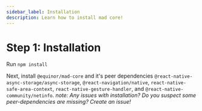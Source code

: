 ```yaml
---
sidebar_label: Installation
description: Learn how to install mad core!
---
```


# Step 1: Installation

Run `npm install`

Next, install `@equinor/mad-core` and it's peer dependencies
`@react-native-async-storage/async-storage`, `@react-navigation/native`,
`react-native-safe-area-context`, `react-native-gesture-handler`, and
`@react-native-community/netinfo`. _note: Any issues with installation? Do you suspect some
peer-dependencies are missing? Create an issue!_
